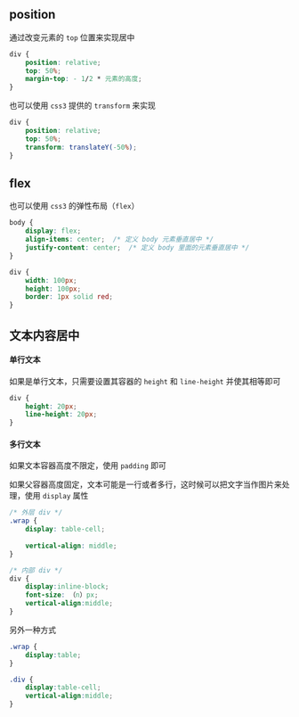 ## position

通过改变元素的 ```top``` 位置来实现居中

```css
div {
    position: relative;
    top: 50%;
    margin-top: - 1/2 * 元素的高度;
}
```

也可以使用 ```css3``` 提供的 ```transform``` 来实现

```css
div {
    position: relative;
    top: 50%;
    transform: translateY(-50%);
}
```


## flex

也可以使用 ```css3``` 的弹性布局（```flex```）

```css
body {
    display: flex;
    align-items: center;  /* 定义 body 元素垂直居中 */
    justify-content: center;  /* 定义 body 里面的元素垂直居中 */
}

div {
    width: 100px;
    height: 100px;
    border: 1px solid red;
}
```


## 文本内容居中

#### 单行文本

如果是单行文本，只需要设置其容器的 ```height``` 和 ```line-height``` 并使其相等即可

```css
div {
    height: 20px;
    line-height: 20px;
}
```

#### 多行文本

如果文本容器高度不限定，使用 ```padding``` 即可

如果父容器高度固定，文本可能是一行或者多行，这时候可以把文字当作图片来处理，使用 ```display``` 属性

```css
/* 外层 div */
.wrap {
    display: table-cell;
    
    vertical-align: middle;
}

/* 内部 div */
div {
    display:inline-block;
    font-size: （n）px;
    vertical-align:middle;
}
```

另外一种方式

```css
.wrap {
    display:table;
}

.div {
    display:table-cell;
    vertical-align:middle;
}
```